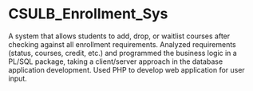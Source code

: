 # CSULB_Enrollment_Sys
A system that allows students to add, drop, or waitlist courses after checking against all enrollment requirements. Analyzed requirements (status, courses, credit, etc.) and programmed the business logic in a PL/SQL package, taking a client/server approach in the database application development. Used PHP to develop web application for user input.
